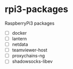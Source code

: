 # rpi3-packages
RaspberryPi3  packages

- [ ] docker
- [ ] lantern
- [ ] netdata
- [ ] teamviewer-host
- [ ] proxychains-ng
- [ ] shadowsocks-libev
